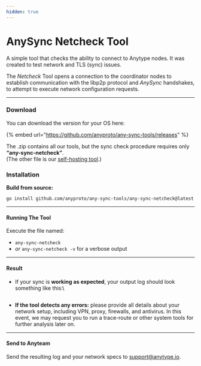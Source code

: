 ```yaml
---
hidden: true
---
```


# AnySync Netcheck Tool

A simple tool that checks the ability to connect to Anytype nodes. It was created to test network and TLS (sync) issues.

The _Netcheck_ Tool opens a connection to the coordinator nodes to establish communication with the libp2p protocol and _AnySync_ handshakes, to attempt to execute network configuration requests.

***

### Download <a href="#p-42130-download-2" id="p-42130-download-2"></a>

You can download the version for your OS here:

{% embed url="https://github.com/anyproto/any-sync-tools/releases" %}

The .zip contains all our tools, but the sync check procedure requires only **“any-sync-netcheck”**.\
(The other file is our [self-hosting tool](https://github.com/anyproto/any-sync-tools/blob/main/any-sync-network/README.md).)

### Installation <a href="#p-42130-installation-3" id="p-42130-installation-3"></a>

**Build from source:**

`go install github.com/anyproto/any-sync-tools/any-sync-netcheck@latest`

***

#### Running The Tool <a href="#p-42130-runing-the-tool-5" id="p-42130-runing-the-tool-5"></a>

Execute the file named:

* `any-sync-netcheck`
* _or_ `any-sync-netcheck -v` for a verbose output

***

#### Result <a href="#p-42130-result-6" id="p-42130-result-6"></a>

*   If your sync is **working as expected**, your output log should look something like this:\


    <figure><img src="../../.gitbook/assets/Screenshot 2023-08-02 at 16.40.02.png" alt=""><figcaption></figcaption></figure>
* **If the tool detects any errors:** please provide all details about your network setup, including VPN, proxy, firewalls, and antivirus. In this event, we may request you to run a trace-route or other system tools for further analysis later on.

***

#### Send to Anyteam <a href="#p-42130-send-to-anyteam-7" id="p-42130-send-to-anyteam-7"></a>

Send the resulting log and your network specs to [support@anytype.io](mailto:support@anytype.io).
